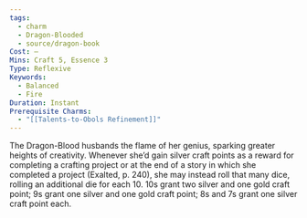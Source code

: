 ```yaml
---
tags:
  - charm
  - Dragon-Blooded
  - source/dragon-book
Cost: —
Mins: Craft 5, Essence 3
Type: Reflexive
Keywords:
  - Balanced
  - Fire
Duration: Instant
Prerequisite Charms:
  - "[[Talents-to-Obols Refinement]]"
---
```

The Dragon-Blood husbands the flame of her genius, sparking greater heights of creativity. Whenever she’d gain silver craft points as a reward for completing a crafting project or at the end of a story in which she completed a project (Exalted, p. 240), she may instead roll that many dice, rolling an additional die for each 10. 10s grant two silver and one gold craft point; 9s grant one silver and one gold craft point; 8s and 7s grant one silver craft point each. 
